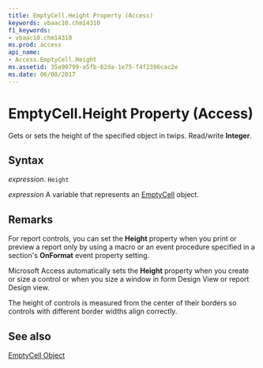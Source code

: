 ```yaml
---
title: EmptyCell.Height Property (Access)
keywords: vbaac10.chm14310
f1_keywords:
- vbaac10.chm14310
ms.prod: access
api_name:
- Access.EmptyCell.Height
ms.assetid: 35a90799-a5fb-62da-1e75-f4f2396cac2e
ms.date: 06/08/2017
---
```



# EmptyCell.Height Property (Access)

Gets or sets the height of the specified object in twips. Read/write  **Integer**.


## Syntax

 _expression_. `Height`

 _expression_ A variable that represents an [EmptyCell](Access.EmptyCell.md) object.


## Remarks

For report controls, you can set the  **Height** property when you print or preview a report only by using a macro or an event procedure specified in a section's **OnFormat** event property setting.

Microsoft Access automatically sets the  **Height** property when you create or size a control or when you size a window in form Design View or report Design view.

The height of controls is measured from the center of their borders so controls with different border widths align correctly. 


## See also


[EmptyCell Object](Access.EmptyCell.md)

